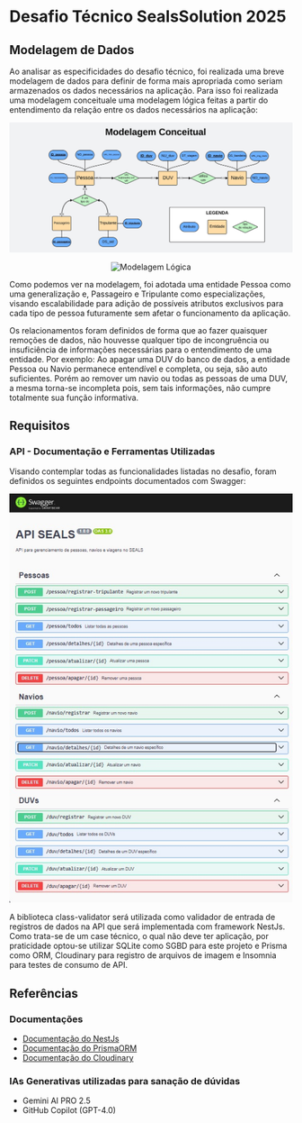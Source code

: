 # Desafio Técnico SealsSolution 2025

## Modelagem de Dados

Ao analisar as especificidades do desafio técnico, foi realizada uma breve modelagem de dados para definir de forma mais apropriada como seriam armazenados os dados necessários na aplicação. Para isso foi realizada uma modelagem conceituale uma modelagem lógica feitas a partir do entendimento da relação entre os dados necessários na aplicação: 

<p align="center">
  <img src="./arquivos%20de%20entrega/Modelagem%20Conceitual_page-0001.jpg" alt="Modelagem Conceitual">
</p>
<p align="center">
  <img src="./arquivos%20de%20entrega/Modelagem%20Lógica_page-0001.jpg" alt="Modelagem Lógica">
</p>


Como podemos ver na modelagem, foi adotada uma entidade Pessoa como uma generalização e, Passageiro e Tripulante como especializações, visando escalabilidade para adição de possíveis atributos exclusivos para cada tipo de pessoa futuramente sem afetar o funcionamento da aplicação.

Os relacionamentos foram definidos de forma que ao fazer quaisquer remoções de dados, não houvesse qualquer tipo de incongruência ou insuficiência de informações necessárias para o entendimento de uma entidade. Por exemplo: Ao apagar uma DUV do banco de dados, a entidade Pessoa ou Navio permanece entendível e completa, ou seja, são auto suficientes. Porém ao remover um navio ou todas as pessoas de uma DUV, a mesma torna-se incompleta pois, sem tais informações, não cumpre totalmente sua função informativa.

## Requisitos

### API - Documentação e Ferramentas Utilizadas

Visando contemplar todas as funcionalidades listadas no desafio, foram definidos os seguintes endpoints documentados com Swagger: 

<p align="center">
  <img src="./arquivos%20de%20entrega/endpoints.jpeg" alt="Endpoints">
</p>

A biblioteca class-validator será utilizada como validador de entrada de registros de dados na API que será implementada com framework NestJs. Como trata-se de um case técnico, o qual não deve ter aplicação, por praticidade optou-se utilizar SQLite como SGBD para este projeto e Prisma como ORM, Cloudinary para registro de arquivos de imagem e Insomnia para testes de consumo de API.

## Referências

### Documentações

- [Documentação do NestJs](https://docs.nestjs.com/)
- [Documentação do PrismaORM](https://www.prisma.io/docs)
- [Documentação do Cloudinary](https://cloudinary.com/)

### IAs Generativas utilizadas para sanação de dúvidas

- Gemini AI PRO 2.5
- GitHub Copilot (GPT-4.0)